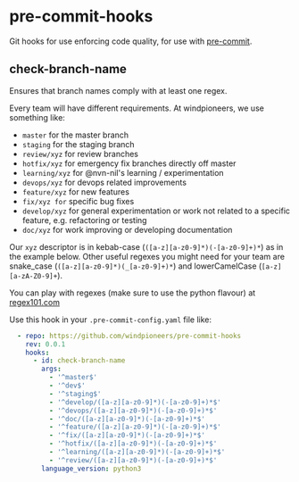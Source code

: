 # pre-commit-hooks
Git hooks for use enforcing code quality, for use with [pre-commit](https://pre-commit.com/#new-hooks).

## check-branch-name

Ensures that branch names comply with at least one regex.

Every team will have different requirements. At windpioneers, we use something like:

- ``master`` for the master branch
- ``staging`` for the staging branch
- ``review/xyz`` for review branches
- ``hotfix/xyz`` for emergency fix branches directly off master
- ``learning/xyz`` for @nvn-nil's learning / experimentation
- ``devops/xyz`` for devops related improvements
- ``feature/xyz`` for new features
- ``fix/xyz for`` specific bug fixes
- ``develop/xyz`` for general experimentation or work not related to a specific feature, e.g. refactoring or testing
- ``doc/xyz`` for work improving or developing documentation

Our ``xyz`` descriptor is in kebab-case (``([a-z][a-z0-9]*)(-[a-z0-9]+)*``) as in the example below.
Other useful regexes you might need for your team are snake_case (``([a-z][a-z0-9]*)(_[a-z0-9]+)*``) and 
lowerCamelCase (``[a-z][a-zA-Z0-9]+``).
 
You can play with regexes (make sure to use the python flavour) at [
regex101.com](
https://regex101.com/)
 
Use this hook in your `.pre-commit-config.yaml` file like:
```yaml
  - repo: https://github.com/windpioneers/pre-commit-hooks
    rev: 0.0.1
    hooks:
      - id: check-branch-name
        args: 
          - '^master$'
          - '^dev$'
          - '^staging$'
          - '^develop/([a-z][a-z0-9]*)(-[a-z0-9]+)*$'
          - '^devops/([a-z][a-z0-9]*)(-[a-z0-9]+)*$'
          - '^doc/([a-z][a-z0-9]*)(-[a-z0-9]+)*$'
          - '^feature/([a-z][a-z0-9]*)(-[a-z0-9]+)*$'
          - '^fix/([a-z][a-z0-9]*)(-[a-z0-9]+)*$'
          - '^hotfix/([a-z][a-z0-9]*)(-[a-z0-9]+)*$'
          - '^learning/([a-z][a-z0-9]*)(-[a-z0-9]+)*$'
          - '^review/([a-z][a-z0-9]*)(-[a-z0-9]+)*$'
        language_version: python3
```

